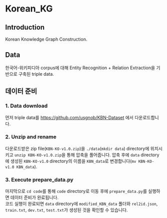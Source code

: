 # Korean_KG
## Introduction
Korean Knowledge Graph Construction.
## Data
한국어-위키피디아 corpus에 대해 Entity Recognition + Relation Extraction을 기반으로 구축된 triple data.
## 데이터 준비
### 1. Data download
먼저 triple data를 https://github.com/usgnob/KBN-Dataset 에서 다운로드합니다.  
### 2. Unzip and rename
다운로드받은 zip file(`KBN-KO-v1.0.zip`)을 `./data`(`mkdir data`) directory에 위치시키고 `unzip KBN-KO-v1.0.zip`을 통해 압축을 풀어줍니다. 압축 후에 `data` directory에 생성된 `KBN-KO-v1.0` directory의 이름을 `KBN_data`로 변경합니다(`mv KBN-KO-v1.0 KBN_data`).
### 3. Execute prepare_data.py
마지막으로 `cd code`를 통해 `code` directory로 이동 후에 `prepare_data.py`를 실행하면 데이터 준비가 완료됩니다.  
코드 실행이 완료되면 `data` directory에 `modified_KBN_data` 폴더와 `rel2id.json`, `train.txt`, `dev.txt`, `test.txt`가 생성된 것을 확인할 수 있습니다.